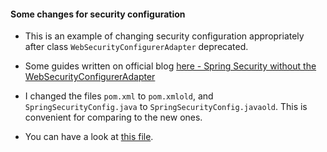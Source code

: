#### Some changes for security configuration

- This is an example of changing security configuration appropriately after class ```WebSecurityConfigurerAdapter``` deprecated.

- Some guides written on official blog [here - Spring Security without the WebSecurityConfigurerAdapter](https://spring.io/blog/2022/02/21/spring-security-without-the-websecurityconfigureradapter/)

- I changed the files ```pom.xml``` to ```pom.xmlold```, and ```SpringSecurityConfig.java``` to ```SpringSecurityConfig.javaold```. This is convenient for comparing to the new ones.

- You can have a look at [this file](https://github.com/rdavdin/CloudStorage/blob/main/src/main/java/com/udacity/jwdnd/course1/cloudstorage/security/SecurityConfig.java).